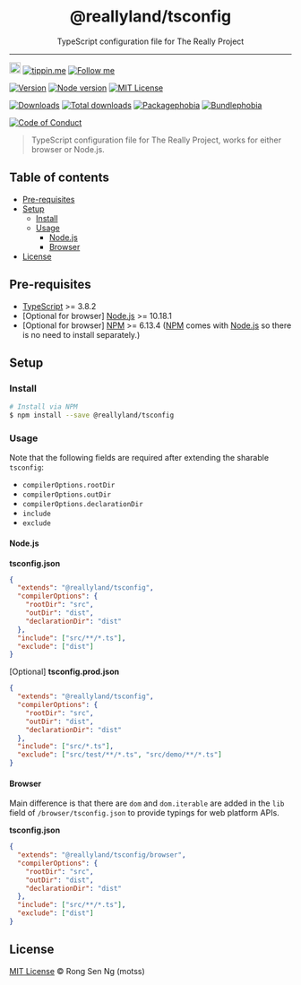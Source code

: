 <div align="center" style="text-align: center;">
  <h1 style="border-bottom: none;">@reallyland/tsconfig</h1>

  <p>TypeScript configuration file for The Really Project</p>
</div>

<hr />

<a href="https://www.buymeacoffee.com/RLmMhgXFb" target="_blank" rel="noopener noreferrer"><img src="https://www.buymeacoffee.com/assets/img/custom_images/orange_img.png" alt="Buy Me A Coffee" style="height: 20px !important;width: auto !important;" ></a>
[![tippin.me][tippin-me-badge]][tippin-me-url]
[![Follow me][follow-me-badge]][follow-me-url]

[![Version][version-badge]][version-url]
[![Node version][node-version-badge]][node-version-url]
[![MIT License][mit-license-badge]][mit-license-url]

[![Downloads][downloads-badge]][downloads-url]
[![Total downloads][total-downloads-badge]][downloads-url]
[![Packagephobia][packagephobia-badge]][packagephobia-url]
[![Bundlephobia][bundlephobia-badge]][bundlephobia-url]

[![Code of Conduct][coc-badge]][coc-url]

> TypeScript configuration file for The Really Project, works for either browser or Node.js.

## Table of contents <!-- omit in toc -->

- [Pre-requisites](#pre-requisites)
- [Setup](#setup)
  - [Install](#install)
  - [Usage](#usage)
    - [Node.js](#nodejs)
    - [Browser](#browser)
- [License](#license)

## Pre-requisites

- [TypeScript] >= 3.8.2
- [Optional for browser] [Node.js][nodejs-url] >= 10.18.1
- [Optional for browser] [NPM][npm-url] >= 6.13.4 ([NPM][npm-url] comes with [Node.js][nodejs-url] so there is no need to install separately.)

## Setup

### Install

```sh
# Install via NPM
$ npm install --save @reallyland/tsconfig
```

### Usage

Note that the following fields are required after extending the sharable `tsconfig`:

* `compilerOptions.rootDir`
* `compilerOptions.outDir`
* `compilerOptions.declarationDir`
* `include`
* `exclude`

#### Node.js

**tsconfig.json**

```json
{
  "extends": "@reallyland/tsconfig",
  "compilerOptions": {
    "rootDir": "src",
    "outDir": "dist",
    "declarationDir": "dist"
  },
  "include": ["src/**/*.ts"],
  "exclude": ["dist"]
}
```

[Optional] **tsconfig.prod.json**

```json
{
  "extends": "@reallyland/tsconfig",
  "compilerOptions": {
    "rootDir": "src",
    "outDir": "dist",
    "declarationDir": "dist"
  },
  "include": ["src/*.ts"],
  "exclude": ["src/test/**/*.ts", "src/demo/**/*.ts"]
}
```

#### Browser

Main difference is that there are `dom` and `dom.iterable` are added in the `lib` field of `/browser/tsconfig.json` to provide typings for web platform APIs.

**tsconfig.json**

```json
{
  "extends": "@reallyland/tsconfig/browser",
  "compilerOptions": {
    "rootDir": "src",
    "outDir": "dist",
    "declarationDir": "dist"
  },
  "include": ["src/**/*.ts"],
  "exclude": ["dist"]
}
```

## License

[MIT License](https://motss.mit-license.org/) © Rong Sen Ng (motss)

<!-- References -->
[TypeScript]: https://github.com/Microsoft/TypeScript
[nodejs-url]: https://nodejs.org
[npm-url]: https://www.npmjs.com
[node-releases-url]: https://nodejs.org/en/download/releases

<!-- MDN -->
[array-mdn-url]: https://developer.mozilla.org/en-US/docs/Web/JavaScript/Reference/Global_Objects/Array
[boolean-mdn-url]: https://developer.mozilla.org/en-US/docs/Web/JavaScript/Reference/Global_Objects/Boolean
[function-mdn-url]: https://developer.mozilla.org/en-US/docs/Web/JavaScript/Reference/Global_Objects/Function
[map-mdn-url]: https://developer.mozilla.org/en-US/docs/Web/JavaScript/Reference/Global_Objects/Map
[number-mdn-url]: https://developer.mozilla.org/en-US/docs/Web/JavaScript/Reference/Global_Objects/Number
[object-mdn-url]: https://developer.mozilla.org/en-US/docs/Web/JavaScript/Reference/Global_Objects/Object
[promise-mdn-url]: https://developer.mozilla.org/en-US/docs/Web/JavaScript/Reference/Global_Objects/Promise
[regexp-mdn-url]: https://developer.mozilla.org/en-US/docs/Web/JavaScript/Reference/Global_Objects/RegExp
[set-mdn-url]: https://developer.mozilla.org/en-US/docs/Web/JavaScript/Reference/Global_Objects/Set
[string-mdn-url]: https://developer.mozilla.org/en-US/docs/Web/JavaScript/Reference/Global_Objects/String

<!-- Badges -->
[tippin-me-badge]: https://badgen.net/badge/%E2%9A%A1%EF%B8%8Ftippin.me/@igarshmyb/F0918E
[follow-me-badge]: https://flat.badgen.net/twitter/follow/igarshmyb?icon=twitter

[version-badge]: https://flat.badgen.net/npm/v/@reallyland/tsconfig?icon=npm
[node-version-badge]: https://flat.badgen.net/npm/node/@reallyland/tsconfig
[mit-license-badge]: https://flat.badgen.net/npm/license/@reallyland/tsconfig

[downloads-badge]: https://flat.badgen.net/npm/dm/@reallyland/tsconfig
[total-downloads-badge]: https://flat.badgen.net/npm/dt/@reallyland/tsconfig?label=total%20downloads
[packagephobia-badge]: https://flat.badgen.net/packagephobia/install/@reallyland/tsconfig
[bundlephobia-badge]: https://flat.badgen.net/bundlephobia/minzip/@reallyland/tsconfig

[coc-badge]: https://flat.badgen.net/badge/code%20of/conduct/pink

<!-- Links -->
[tippin-me-url]: https://tippin.me/@igarshmyb
[follow-me-url]: https://twitter.com/igarshmyb?utm_source=github.com&amp;utm_medium=referral&amp;utm_content=motss/app-datepicker

[version-url]: https://www.npmjs.com/package/@reallyland/tsconfig
[node-version-url]: https://nodejs.org/en/download
[mit-license-url]: https://github.com/reallyland/tsconfig/blob/master/LICENSE

[downloads-url]: https://www.npmtrends.com/@reallyland/tsconfig
[packagephobia-url]: https://packagephobia.now.sh/result?p=@reallyland/tsconfig
[bundlephobia-url]: https://bundlephobia.com/result?p=@reallyland/tsconfig

[coc-url]: https://github.com/reallyland/tsconfig/blob/master/CODE-OF-CONDUCT.md
